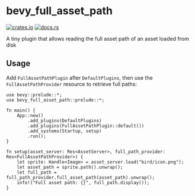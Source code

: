 # bevy_full_asset_path

[![crates.io](https://img.shields.io/crates/v/bevy_full_asset_path)](https://crates.io/crates/bevy_full_asset_path)
[![docs.rs](https://docs.rs/bevy_full_asset_path/badge.svg)](https://docs.rs/bevy_full_asset_path)

A tiny plugin that allows reading the full asset path of an asset loaded from disk


## Usage

Add `FullAssetPathPlugin` after `DefaultPlugins`, then use the `FullAssetPathProvider` resource to retrieve full paths:

```rust,no_run
use bevy::prelude::*;
use bevy_full_asset_path::prelude::*;

fn main() {
    App::new()
        .add_plugins(DefaultPlugins)
        .add_plugins(FullAssetPathPlugin::default())
        .add_systems(Startup, setup)
        .run();
}

fn setup(asset_server: Res<AssetServer>, full_path_provider: Res<FullAssetPathProvider>) {
    let sprite: Handle<Image> = asset_server.load("bird/icon.png");
    let asset_path = sprite.path().unwrap();
    let full_path = full_path_provider.full_asset_path(asset_path).unwrap();
    info!("Full asset path: {}", full_path.display());
}
```
